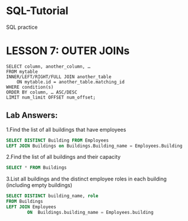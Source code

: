 # SQL-Tutorial
SQL practice







# LESSON 7: OUTER JOINs

```
SELECT column, another_column, …
FROM mytable
INNER/LEFT/RIGHT/FULL JOIN another_table
    ON mytable.id = another_table.matching_id
WHERE condition(s)
ORDER BY column, … ASC/DESC
LIMIT num_limit OFFSET num_offset;
```

## Lab Answers:
1.Find the list of all buildings that have employees 

```SQL
SELECT DISTINCT Building FROM Employees
LEFT JOIN Buildings on Buildings.Building_name = Employees.Building
```

2.Find the list of all buildings and their capacity

```SQL
SELECT * FROM Buildings
```

3.List all buildings and the distinct employee roles in each building (including empty buildings)

```SQL
SELECT DISTINCT building_name, role
FROM Buildings 
LEFT JOIN Employees
        ON  Buildings.building_name = Employees.building

```









